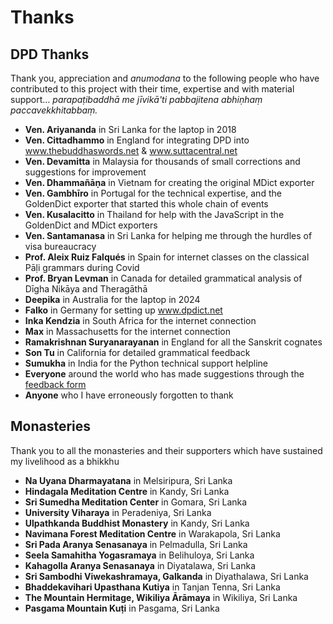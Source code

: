 # Thanks
## DPD Thanks
Thank you, appreciation and <i>anumodana</i> to the following people who have contributed to this project with their time, expertise and with material support… <i>parapaṭibaddhā me jīvikā'ti pabbajitena abhiṇhaṃ paccavekkhitabbaṃ.</i>

- **Ven. Ariyananda** in Sri Lanka for the laptop in 2018
- **Ven. Cittadhammo** in England for integrating DPD into <a href=”https://www.thebuddhaswords.net”>www.thebuddhaswords.net</a> & <a href=”https://www.suttacentral.net”>www.suttacentral.net</a>
- **Ven. Devamitta** in Malaysia for thousands of small corrections and suggestions for improvement
- **Ven. Dhammañāṇa** in Vietnam for creating the original MDict exporter
- **Ven. Gambhīro** in Portugal for the technical expertise, and the GoldenDict exporter that started this whole chain of events
- **Ven. Kusalacitto** in Thailand for help with the JavaScript in the GoldenDict and MDict exporters
- **Ven. Santamanasa** in Sri Lanka for helping me through the hurdles of visa bureaucracy
- **Prof. Aleix Ruiz Falqués** in Spain for internet classes on the classical Pāḷi grammars during Covid
- **Prof. Bryan Levman** in Canada for detailed grammatical analysis of Dīgha Nikāya and Theragāthā
- **Deepika** in Australia for the laptop in 2024
- **Falko** in Germany for setting up <a href=”www.dpdict.net”>www.dpdict.net</a>
- **Inka Kendzia** in South Africa for the internet connection
- **Max** in Massachusetts for the internet connection
- **Ramakrishnan Suryanarayanan** in England for all the Sanskrit cognates
- **Son Tu** in California for detailed grammatical feedback
- **Sumukha** in India for the Python technical support helpline 
- **Everyone** around the world who has made suggestions through the <a href=”https://docs.google.com/forms/d/e/1FAIpQLSf9boBe7k5tCwq7LdWgBHHGIPVc4ROO5yjVDo1X5LDAxkmGWQ/viewform”>feedback form</a>
- **Anyone** who I have erroneously forgotten to thank 
## Monasteries
Thank you to all the monasteries and their supporters which have sustained my livelihood as a bhikkhu

- **Na Uyana Dharmayatana** in Melsiripura, Sri Lanka
- **Hindagala Meditation Centre** in Kandy, Sri Lanka 
- **Sri Sumedha Meditation Center** in Gomara, Sri Lanka
- **University Viharaya** in Peradeniya, Sri Lanka
- **Ulpathkanda Buddhist Monastery** in Kandy, Sri Lanka
- **Navimana Forest Meditation Centre** in Warakapola, Sri Lanka
- **Sri Pada Aranya Senasanaya** in Pelmadulla, Sri Lanka
- **Seela Samahitha Yogasramaya** in Belihuloya, Sri Lanka
- **Kahagolla Aranya Senasanaya** in Diyatalawa, Sri Lanka
- **Sri Sambodhi Viwekashramaya, Galkanda** in Diyathalawa, Sri Lanka
- **Bhaddekavihari Upasthana Kutiya** in Tanjan Tenna, Sri Lanka
- **The Mountain Hermitage, Wikiliya Ārāmaya** in Wikiliya, Sri Lanka
- **Pasgama Mountain Kuṭi** in Pasgama, Sri Lanka
